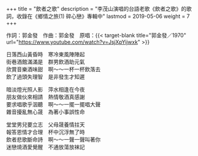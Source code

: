 +++
title = "飲者之歌"
description = "李茂山演唱的台語老歌《飲者之歌》的歌詞，收錄在《鄉情之旅(1) 碎心戀》專輯中"
lastmod = 2019-05-06
weight = 7
+++

作詞：郭金發　作曲：郭金發　原唱：{{< target-blank title="郭金發／1970" url="https://www.youtube.com/watch?v=JsjXpYijwxk" >}}

日落西山黃昏時　寒冷東風陣陣起  
街巷酒館滿滿是　群男飲酒助元氣  
欣賞音樂酒味甜　啊～～一杯一杯飲落去  
飲了過頭失理智　是非發生才知遲  

暗淡燈光照人影　萍水相逢在今夜  
朋友做伙來相請　熱情敬酒真感謝  
要求唱歌乎洇聽　啊～～一擺一擺唱大聲  
雜音擾亂無心晟　為著小事誤性命  

堂堂男兒要立志　父母晟養情拄天  
報答恩情才合理　杯中沉浮無了時  
飲者悲歌斷命詩　啊～～一聲一聲叫著你  
迷戀燒酒愛覺醒　不通放蕩放袜記  
